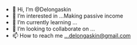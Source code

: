 - 👋 Hi, I’m @Delongaskin
- 👀 I’m interested in ...Making passive income 
- 🌱 I’m currently learning ...
- 💞️ I’m looking to collaborate on ...
- 📫 How to reach me ...delongaskin@gmail.com

<!---
Delongaskin/Delongaskin is a ✨ special ✨ repository because its `README.md` (this file) appears on your GitHub profile.
You can click the Preview link to take a look at your changes.
--->
